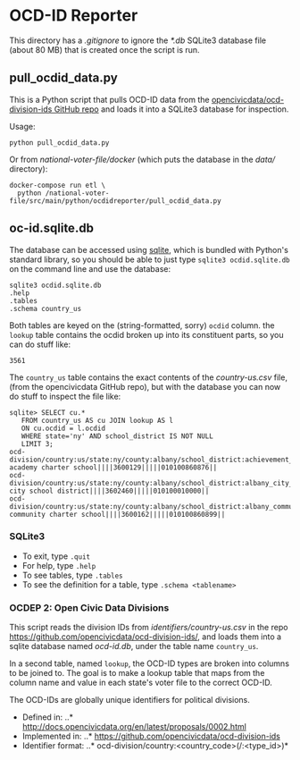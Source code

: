 # OCD-ID Reporter

This directory has a _.gitignore_ to ignore the _*.db_ SQLite3 database file
(about 80 MB) that is created once the script is run.


## pull_ocdid_data.py

This is a Python script that pulls OCD-ID data from the
[opencivicdata/ocd-division-ids GitHub repo][ocd_repo]
and loads it into a SQLite3 database for inspection.

Usage:

```
python pull_ocdid_data.py
```

Or from _national-voter-file/docker_
(which puts the database in the _data/_ directory):

```
docker-compose run etl \
  python /national-voter-file/src/main/python/ocdidreporter/pull_ocdid_data.py
```


## oc-id.sqlite.db

The database can be accessed using [sqlite][sqlite],
which is bundled with Python's standard library, so
you should be able to just type `sqlite3 ocdid.sqlite.db`
on the command line and use the database:

```
sqlite3 ocdid.sqlite.db
.help
.tables
.schema country_us
```

Both tables are keyed on the (string-formatted, sorry) `ocdid` column.
the `lookup` table contains the ocdid broken up into its constituent parts,
so you can do stuff like:

```sqlite> select count(1) from lookup where state='ny';
3561
```

The `country_us` table contains the exact contents of the
_country-us.csv_ file, (from the opencivicdata GitHub repo),
but with the database you can now do stuff to inspect the file like:

```
sqlite> SELECT cu.* 
   FROM country_us AS cu JOIN lookup AS l
   ON cu.ocdid = l.ocdid
   WHERE state='ny' AND school_district IS NOT NULL
   LIMIT 3;
ocd-division/country:us/state:ny/county:albany/school_district:achievement_academy_charter_school|achievement academy charter school||||3600129|||||010100860876||
ocd-division/country:us/state:ny/county:albany/school_district:albany_city_school_district|albany city school district||||3602460|||||010100010000||
ocd-division/country:us/state:ny/county:albany/school_district:albany_community_charter_school|albany community charter school||||3600162|||||010100860899||
```


### SQLite3

- To exit, type `.quit`
- For help, type `.help`
- To see tables, type `.tables`
- To see the definition for a table, type `.schema <tablename>`


### OCDEP 2: Open Civic Data Divisions
This script reads the division IDs from
_identifiers/country-us.csv_ in the repo
https://github.com/opencivicdata/ocd-division-ids/,
and loads them into a sqlite database named _ocd-id.db_,
under the table name `country_us`.

In a second table, named `lookup`, the OCD-ID types are
broken into columns to be joined to. The goal is to make
a lookup table that maps from the column name and value in
each state's voter file to the correct OCD-ID.
  
The OCD-IDs are globally unique identifiers for political divisions.
- Defined in:
..* http://docs.opencivicdata.org/en/latest/proposals/0002.html
- Implemented in:
..* https://github.com/opencivicdata/ocd-division-ids
- Identifier format: 
..* ocd-division/country:<country_code>(/<type>:<type_id>)*


[ocd_repo]: https://github.com/opencivicdata/ocd-division-ids/blob/master/identifiers/country-us.csv
[sqlite]: https://www.sqlite.org
